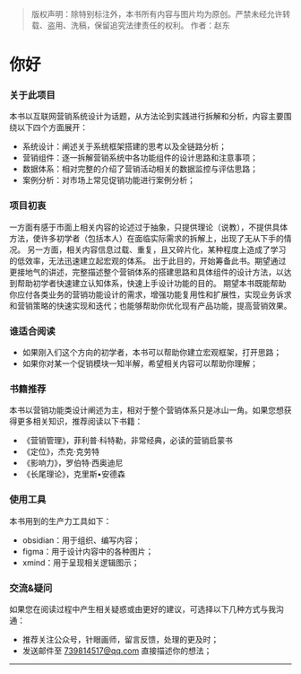 >版权声明：除特别标注外，本书所有内容与图片均为原创。严禁未经允许转载、盗用、洗稿，保留追究法律责任的权利。
>作者：赵东
# 你好
### 关于此项目
本书以互联网营销系统设计为话题，从方法论到实践进行拆解和分析，内容主要围绕以下四个方面展开：
- 系统设计：阐述关于系统框架搭建的思考以及全链路分析；
- 营销组件：逐一拆解营销系统中各功能组件的设计思路和注意事项；
- 数据体系：相对完整的介绍了营销活动相关的数据监控与评估思路；
- 案例分析：对市场上常见促销功能进行案例分析；

### 项目初衷
一方面有感于市面上相关内容的论述过于抽象，只提供理论（说教），不提供具体方法，使许多初学者（包括本人）在面临实际需求的拆解上，出现了无从下手的情况。
另一方面，相关内容信息过载、重复，且又碎片化，某种程度上造成了学习的低效率，无法迅速建立起宏观的体系。
出于此目的，开始筹备此书。期望通过更接地气的讲述，完整描述整个营销体系的搭建思路和具体组件的设计方法，以达到帮助初学者快速建立认知体系，快速上手设计功能的目的。
期望本书既能帮助你应付各类业务的营销功能设计的需求，增强功能复用性和扩展性，实现业务诉求和营销策略的快速实现和迭代；也能够帮助你优化现有产品功能，提高营销效果。

### 谁适合阅读
- 如果刚入们这个方向的初学者，本书可以帮助你建立宏观框架，打开思路；
- 如果你对某一个促销模块一知半解，希望相关内容可以帮助你理解；

### 书籍推荐
本书以营销功能类设计阐述为主，相对于整个营销体系只是冰山一角。如果您想获得更多相关知识，推荐阅读以下书籍：
- 《营销管理》，菲利普·科特勒，非常经典，必读的营销启蒙书
- 《定位》，杰克·克劳特
- 《影响力》，罗伯特·西奥迪尼
- 《长尾理论》，克里斯•安德森

### 使用工具
本书用到的生产力工具如下：
- obsidian：用于组织、编写内容；
- figma：用于设计内容中的各种图片；
- xmind：用于呈现相关逻辑图示；

### 交流&疑问
如果您在阅读过程中产生相关疑惑或由更好的建议，可选择以下几种方式与我沟通：
- 推荐关注公众号，针眼画师，留言反馈，处理的更及时；
- 发送邮件至 739814517@qq.com 直接描述你的想法；

----
